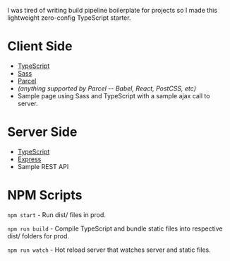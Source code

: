 I was tired of writing build pipeline boilerplate for projects so I made this lightweight zero-config TypeScript starter.

# Client Side
- [TypeScript](https://www.typescriptlang.org/)
- [Sass](https://www.npmjs.com/package/sass)
- [Parcel](https://parceljs.org/)
- *(anything supported by Parcel -- Babel, React, PostCSS, etc)*
- Sample page using Sass and TypeScript with a sample ajax call to server.

# Server Side
- [TypeScript](https://www.typescriptlang.org/)
- [Express](https://www.npmjs.com/package/express)
- Sample REST API

# NPM Scripts
`npm start` - Run dist/ files in prod.

`npm run build` - Compile TypeScript and bundle static files into respective dist/ folders for prod.

`npm run watch` - Hot reload server that watches server and static files.
